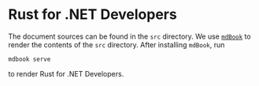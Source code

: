# Rust for .NET Developers

The document sources can be found in the `src` directory. We use
[`mdBook`](https://github.com/rust-lang/mdBook) to render the contents of the
`src` directory. After installing `mdBook`, run

    mdbook serve

to render Rust for .NET Developers.
